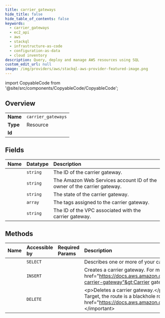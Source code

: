 ```yaml
---
title: carrier_gateways
hide_title: false
hide_table_of_contents: false
keywords:
  - carrier_gateways
  - ec2_api
  - aws    
  - stackql
  - infrastructure-as-code
  - configuration-as-data
  - cloud inventory
description: Query, deploy and manage AWS resources using SQL
custom_edit_url: null
image: /img/providers/aws/stackql-aws-provider-featured-image.png
---
```


import CopyableCode from '@site/src/components/CopyableCode/CopyableCode';




## Overview
<table><tbody>
<tr><td><b>Name</b></td><td><code>carrier_gateways</code></td></tr>
<tr><td><b>Type</b></td><td>Resource</td></tr>
<tr><td><b>Id</b></td><td><CopyableCode code="aws.ec2_api.carrier_gateways" /></td></tr>
</tbody></table>

## Fields
| Name | Datatype | Description |
|:-----|:---------|:------------|
| <CopyableCode code="carrierGatewayId" /> | `string` | The ID of the carrier gateway. |
| <CopyableCode code="ownerId" /> | `string` | The Amazon Web Services account ID of the owner of the carrier gateway. |
| <CopyableCode code="state" /> | `string` | The state of the carrier gateway. |
| <CopyableCode code="tagSet" /> | `array` | The tags assigned to the carrier gateway. |
| <CopyableCode code="vpcId" /> | `string` | The ID of the VPC associated with the carrier gateway. |
## Methods
| Name | Accessible by | Required Params | Description |
|:-----|:--------------|:----------------|:------------|
| <CopyableCode code="carrier_gateways_Describe" /> | `SELECT` | <CopyableCode code="region" /> | Describes one or more of your carrier gateways. |
| <CopyableCode code="carrier_gateway_Create" /> | `INSERT` | <CopyableCode code="VpcId, region" /> | Creates a carrier gateway. For more information about carrier gateways, see &lt;a href="https://docs.aws.amazon.com/wavelength/latest/developerguide/how-wavelengths-work.html#wavelength-carrier-gateway"&gt;Carrier gateways&lt;/a&gt; in the &lt;i&gt;Amazon Web Services Wavelength Developer Guide&lt;/i&gt;. |
| <CopyableCode code="carrier_gateway_Delete" /> | `DELETE` | <CopyableCode code="CarrierGatewayId, region" /> | &lt;p&gt;Deletes a carrier gateway.&lt;/p&gt; &lt;important&gt; &lt;p&gt;If you do not delete the route that contains the carrier gateway as the Target, the route is a blackhole route. For information about how to delete a route, see &lt;a href="https://docs.aws.amazon.com/AWSEC2/latest/APIReference/API_DeleteRoute.html"&gt;DeleteRoute&lt;/a&gt;.&lt;/p&gt; &lt;/important&gt; |
